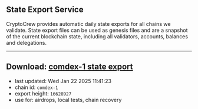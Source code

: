 ## State Export Service
CryptoCrew provides automatic daily state exports for all chains we validate. State export files can be used as genesis files and are a snapshot of the current blockchain state, including all validators, accounts, balances and delegations.

---
**Download: [comdex-1 state export](https://dl-eu2.ccvalidators.com/SERVICE/comdex/comdex-1_export_16628927.json)**
---

- last updated: Wed Jan 22 2025 11:41:23
- chain id: `comdex-1`
- export height: `16628927`
- use for: airdrops, local tests, chain recovery
